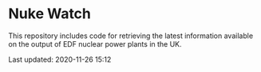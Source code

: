 # Nuke Watch

This repository includes code for retrieving the latest information available on the output of EDF nuclear power plants in the UK.

Last updated: 2020-11-26 15:12